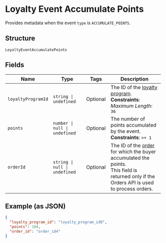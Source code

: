 <!-- Optimized: 2025-10-06 -->
<!-- RPM: 1.6.2.1.1.6.2.1_loyalty-event-accumulate-points_20251006 -->
<!-- Session: E2E RPM DNA Application -->
<!-- AOM: RND (Reggie & Dro) -->
<!-- COI: TECHNOLOGY -->
<!-- RPM: HIGH -->
<!-- ACTION: BUILD -->


# Loyalty Event Accumulate Points

Provides metadata when the event `type` is `ACCUMULATE_POINTS`.

## Structure

`LoyaltyEventAccumulatePoints`

## Fields

| Name | Type | Tags | Description |
|  --- | --- | --- | --- |
| `loyaltyProgramId` | `string \| undefined` | Optional | The ID of the [loyalty program](entity:LoyaltyProgram).<br>**Constraints**: *Maximum Length*: `36` |
| `points` | `number \| null \| undefined` | Optional | The number of points accumulated by the event.<br>**Constraints**: `>= 1` |
| `orderId` | `string \| null \| undefined` | Optional | The ID of the [order](entity:Order) for which the buyer accumulated the points.<br>This field is returned only if the Orders API is used to process orders. |

## Example (as JSON)

```json
{
  "loyalty_program_id": "loyalty_program_id0",
  "points": 104,
  "order_id": "order_id4"
}
```

